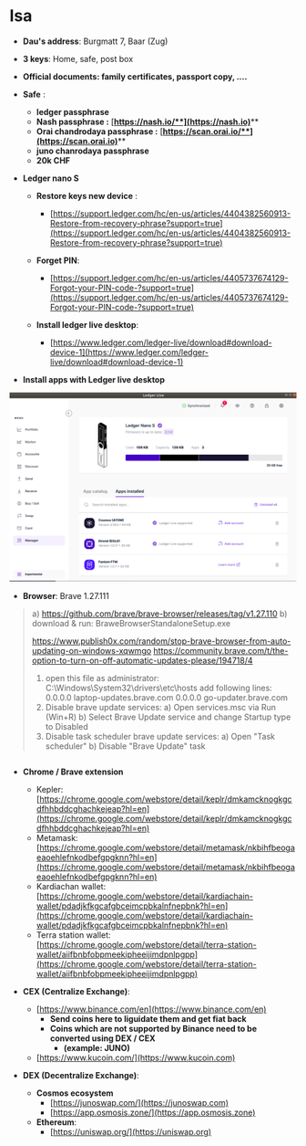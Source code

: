 # Isa

* **Dau's address**: Burgmatt 7, Baar (Zug)
* **3 keys**: Home, safe, post box
* **Official documents: family certificates, passport copy, ....**
* **Safe** :&#x20;
  * **ledger passphrase**
  * **Nash passphrase :** [**https://nash.io/**](https://nash.io)****
  * **Orai chandrodaya passphrase :** [**https://scan.orai.io/**](https://scan.orai.io)****
  * **juno chanrodaya passphrase**&#x20;
  * **20k CHF**
* **Ledger nano S**
  * **Restore keys new device** :&#x20;
    * [https://support.ledger.com/hc/en-us/articles/4404382560913-Restore-from-recovery-phrase?support=true](https://support.ledger.com/hc/en-us/articles/4404382560913-Restore-from-recovery-phrase?support=true)
  * **Forget PIN**:
    * [https://support.ledger.com/hc/en-us/articles/4405737674129-Forgot-your-PIN-code-?support=true](https://support.ledger.com/hc/en-us/articles/4405737674129-Forgot-your-PIN-code-?support=true)
  *   **Install ledger live desktop**:

      * [https://www.ledger.com/ledger-live/download#download-device-1](https://www.ledger.com/ledger-live/download#download-device-1)


* **Install apps with Ledger live desktop**

![](<.gitbook/assets/image (11).png>)

* **Browser**: Brave 1.27.111

>
>
> a) https://github.com/brave/brave-browser/releases/tag/v1.27.110 b) download & run: BraweBrowserStandaloneSetup.exe
>
> https://www.publish0x.com/random/stop-brave-browser-from-auto-updating-on-windows-xqwmgo https://community.brave.com/t/the-option-to-turn-on-off-automatic-updates-please/194718/4
>
> 1. open this file as administrator: C:\Windows\System32\drivers\etc\hosts add following lines: 0.0.0.0 laptop-updates.brave.com 0.0.0.0 go-updater.brave.com
> 2. Disable brave update services: a) Open services.msc via Run (Win+R) b) Select Brave Update service and change Startup type to Disabled
> 3. Disable task scheduler brave update services: a) Open "Task scheduler" b) Disable "Brave Update" task

```
```



* **Chrome / Brave extension**
  * Kepler: [https://chrome.google.com/webstore/detail/keplr/dmkamcknogkgcdfhhbddcghachkejeap?hl=en](https://chrome.google.com/webstore/detail/keplr/dmkamcknogkgcdfhhbddcghachkejeap?hl=en)
  * Metamask: [https://chrome.google.com/webstore/detail/metamask/nkbihfbeogaeaoehlefnkodbefgpgknn?hl=en](https://chrome.google.com/webstore/detail/metamask/nkbihfbeogaeaoehlefnkodbefgpgknn?hl=en)
  * Kardiachan wallet: [https://chrome.google.com/webstore/detail/kardiachain-wallet/pdadjkfkgcafgbceimcpbkalnfnepbnk?hl=en](https://chrome.google.com/webstore/detail/kardiachain-wallet/pdadjkfkgcafgbceimcpbkalnfnepbnk?hl=en)
  * Terra station wallet: [https://chrome.google.com/webstore/detail/terra-station-wallet/aiifbnbfobpmeekipheeijimdpnlpgpp](https://chrome.google.com/webstore/detail/terra-station-wallet/aiifbnbfobpmeekipheeijimdpnlpgpp)
*   **CEX (Centralize Exchange)**:

    * [https://www.binance.com/en](https://www.binance.com/en) &#x20;
      * **Send coins here to liguidate them and get fiat back**
      * **Coins which are not supported by Binance need to be converted using DEX / CEX**&#x20;
        * **(example: JUNO)**
    * [https://www.kucoin.com/](https://www.kucoin.com)


* **DEX (Decentralize Exchange)**:
  * **Cosmos ecosystem**
    * [https://junoswap.com/](https://junoswap.com)
    * [https://app.osmosis.zone/](https://app.osmosis.zone)
  * **Ethereum**:
    * [https://uniswap.org/](https://uniswap.org)

